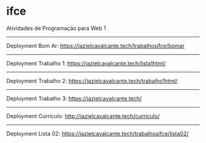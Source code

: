 # ifce
Atividades de Programação para Web 1

-------------------------------------------

Deployment Bom Ar: https://jazielcavalcante.tech/trabalhosifce/bomar

-------------------------------------------

Deployment Trabalho 1: https://jazielcavalcante.tech/lista1html/

-------------------------------------------

Deployment Trabalho 2: https://jazielcavalcante.tech/trabalho1html/

-------------------------------------------

Deployment Trabalho 3: https://jazielcavalcante.tech/

-------------------------------------------

Deployment Currículo: http://jazielcavalcante.tech/curriculo/

-------------------------------------------

Deployment Lista 02: https://jazielcavalcante.tech/trabalhosifce/lista02/
